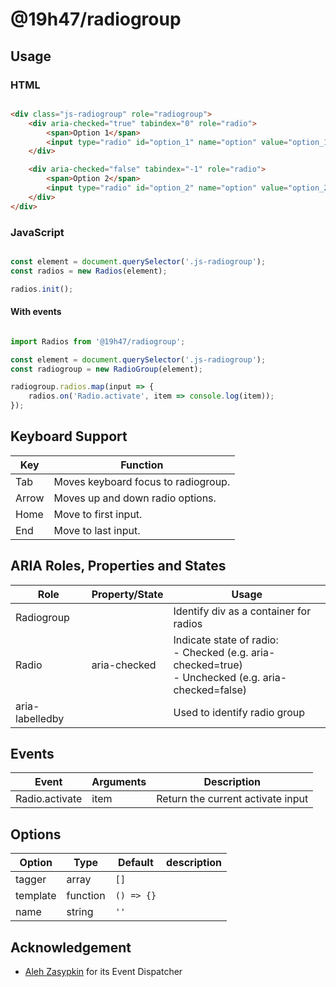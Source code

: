 # @19h47/radiogroup


## Usage

### HTML

```html

<div class="js-radiogroup" role="radiogroup">
	<div aria-checked="true" tabindex="0" role="radio">
		<span>Option 1</span>
		<input type="radio" id="option_1" name="option" value="option_1" checked style="display: none;">
	</div>

	<div aria-checked="false" tabindex="-1" role="radio">
		<span>Option 2</span>
		<input type="radio" id="option_2" name="option" value="option_2" style="display: none;">
	</div>
</div>

```

### JavaScript

```javascript

const element = document.querySelector('.js-radiogroup');
const radios = new Radios(element);

radios.init();

```

#### With events

```javascript

import Radios from '@19h47/radiogroup';

const element = document.querySelector('.js-radiogroup');
const radiogroup = new RadioGroup(element);

radiogroup.radios.map(input => {
	radios.on('Radio.activate', item => console.log(item));
});

```

## Keyboard Support

| Key   | Function                            |
| ----- | ----------------------------------- |
| Tab   | Moves keyboard focus to radiogroup. |
| Arrow | Moves up and down radio options.    |
| Home  | Move to first input.                |
| End   | Move to last input.                 |

## ARIA Roles, Properties and States

| Role            | Property/State | Usage                                  |
| --------------- | -------------- | -------------------------------------- |
| Radiogroup      |                | Identify div as a container for radios |
| Radio           | aria-checked   | Indicate state of radio:<br>- Checked (e.g. aria-checked=true)<br>- Unchecked (e.g. aria-checked=false) |
| aria-labelledby |                | Used to identify radio group |

## Events

| Event          | Arguments | Description                       |
| -------------- | --------- | --------------------------------- |
| Radio.activate | item      | Return the current activate input |

## Options

| Option   | Type     | Default    | description |
| -------- | -------- | ---------- | ----------- |
| tagger   | array    | `[]`       |             |
| template | function | `() => {}` |             |
| name     | string   | `''`       |             |

## Acknowledgement

- [Aleh Zasypkin](https://github.com/azasypkin/event-dispatcher) for its Event Dispatcher
